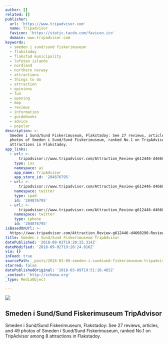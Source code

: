 ```yaml
---
author: []
related: []
publisher:
  url: 'https://www.tripadvisor.com'
  name: Tripadvisor
  favicon: 'https://static.tacdn.com/favicon.ico'
  domain: www.tripadvisor.com
keywords:
  - smeden i sund/sund fiskerimuseum
  - flakstadoy
  - flakstad municipality
  - lofoten islands
  - nordland
  - northern norway
  - attractions
  - things to do
  - attraction
  - opinions
  - fun
  - opening
  - map
  - reviews
  - information
  - guidebooks
  - advice
  - popular
description: >-
  Smeden i Sund/Sund Fiskerimuseum, Flakstadoy: See 27 reviews, articles, and 49
  photos of Smeden i Sund/Sund Fiskerimuseum, ranked No.1 on TripAdvisor among 8
  attractions in Flakstadoy.
app_links:
  - url: >-
      tripadvisor://www.tripadvisor.com/Attraction_Review-g612446-d4660290-Reviews-m33762-Smeden_i_Sund_Sund_Fiskerimuseum-Flakstadoy_Flakstad_Municipality_Lofoten_.html
    type: ios
    namespace: ai
    app_name: TripAdvisor
    app_store_id: '284876795'
  - url: >-
      tripadvisor://www.tripadvisor.com/Attraction_Review-g612446-d4660290-Reviews-m33762-Smeden_i_Sund_Sund_Fiskerimuseum-Flakstadoy_Flakstad_Municipality_Lofoten_.html
    namespace: twitter
    type: ipad
    id: '284876795'
  - url: >-
      tripadvisor://www.tripadvisor.com/Attraction_Review-g612446-d4660290-Reviews-m33762-Smeden_i_Sund_Sund_Fiskerimuseum-Flakstadoy_Flakstad_Municipality_Lofoten_.html
    namespace: twitter
    type: iphone
    id: '284876795'
isBasedOnUrl: >-
  https://www.tripadvisor.com/Attraction_Review-g612446-d4660290-Reviews-Smeden_i_Sund_Sund_Fiskerimuseum-Flakstadoy_Flakstad_Municipality_Lofoten_Islands.html
title: Smeden i Sund/Sund Fiskerimuseum TripAdvisor
datePublished: '2018-09-02T19:20:25.314Z'
dateModified: '2018-09-02T19:20:24.816Z'
via: {}
inFeed: true
sourcePath: _posts/2018-03-09-smeden-i-sundsund-fiskerimuseum-tripadvisor.md
starred: false
datePublishedOriginal: '2018-03-09T19:51:10.465Z'
_context: 'http://schema.org'
_type: MediaObject

---
```

<article style=""><img src="https://imgflo.herokuapp.com/graph/2b2431f8e7ba7b0/bd3aac9912f16979ff592d2cdeabbad4/noop.jpg?input=https%3A%2F%2Fmedia-cdn.tripadvisor.com%2Fmedia%2Fphoto-s%2F0f%2F83%2F3d%2F67%2Fsund-fiskerimuseum-with.jpg" /><h1>Smeden i Sund/Sund Fiskerimuseum TripAdvisor</h1><p>Smeden i Sund/Sund Fiskerimuseum, Flakstadoy: See 27 reviews, articles, and 49 photos of Smeden i Sund/Sund Fiskerimuseum, ranked No.1 on TripAdvisor among 8 attractions in Flakstadoy.</p></article>